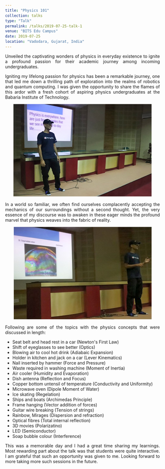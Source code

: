 ```yaml
---
title: "Physics 101"
collection: talks
type: "Talk"
permalink: /talks/2019-07-25-talk-1
venue: "BITS Edu Campus"
date: 2019-07-25
location: "Vadodara, Gujarat, India"
---
```


<p style="text-align: justify">
Unveiled the captivating wonders of physics in everyday existence to ignite a profound passion for their academic journey among incoming undergraduates.</p>

<p style="text-align: justify">
Igniting my lifelong passion for physics has been a remarkable journey, one that led me down a thrilling path of exploration into the realms of robotics and quantum computing. I was given the opportunity to share the flames of this ardor with a fresh cohort of aspiring physics undergraduates at the Babaria Institute of Technology.</p>

<p style="text-align: center">
<img src='/images/talks/20190725/20190725_1.jpg'></p>

<p style="text-align: justify">
In a world so familiar, we often find ourselves complacently accepting the mechanics of our surroundings without a second thought. Yet, the very essence of my discourse was to awaken in these eager minds the profound marvel that physics weaves into the fabric of reality.</p>

<p style="text-align: center">
<img src='/images/talks/20190725/20190725_2.jpg'></p>

<p style="text-align: justify">
Following are some of the topics with the physics concepts that were discussed in length: </p>

- Seat belt and head rest in a car (Newton's First Law)
- Shift of eyeglasses to see better (Optics)
- Blowing air to cool hot drink (Adiabaic Expansion)
- Holder in kitchen and jack on a car (Lever Kinematics)
- Nail inserted by hammer (Force and Pressure)
- Waste required in washing machine (Moment of Inertia)
- Air cooler (Humidity and Evaporation)
- Dish antenna (Reflection and Focus)
- Copper bottom untensil of temperature (Conductivity and Uniformity)
- Microwave oven (Dipole Moment of Water)
- Ice skating (Regelation)
- Ships and boats (Archimedas Principle)
- Frame hanging (Vector addition of forces)
- Guitar wire breaking (Tension of strings)
- Rainbow, Mirages (Dispersion and refraction)
- Optical fibres (Total internal reflection)
- 3D movies (Polarizatino)
- LED (Semiconductor)
- Soap bubble colour (Interference)

<p style="text-align: justify">
This was a memorable day and I had a great time sharing my learnings. Most rewarding part about the talk was that students were quite interactive. I am grateful that such an opportunity was given to me. Looking forward to more taking more such sessions in the future.</p>
